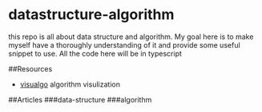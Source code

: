 # datastructure-algorithm
this repo is all about data structure and algorithm.
My goal here is to make myself have a thoroughly understanding of it and provide some useful snippet to use.
All the code here will be in typescript


##Resources
  - [visualgo](https://visualgo.net/en) algorithm visulization

##Articles
  ###data-structure
  ###algorithm

